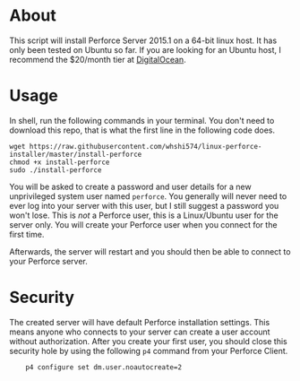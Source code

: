 # About

This script will install Perforce Server 2015.1 on a 64-bit linux host. It has only been tested on Ubuntu so far. If you are looking for an Ubuntu host, I recommend the $20/month tier at [DigitalOcean](https://www.digitalocean.com/?refcode=070b959bc226).

# Usage

In shell, run the following commands in your terminal. You don't need to download this repo, that is what the first line in the following code does.

```shell
wget https://raw.githubusercontent.com/whshi574/linux-perforce-installer/master/install-perforce
chmod +x install-perforce
sudo ./install-perforce
```

You will be asked to create a password and user details for a new unprivileged system user named `perforce`. You generally will never need to ever log into your server with this user, but I still suggest a password you won't lose. This is *not* a Perforce user, this is a Linux/Ubuntu user for the server only. You will create your Perforce user when you connect for the first time.

Afterwards, the server will restart and you should then be able to connect to your Perforce server.

# Security

The created server will have default Perforce installation settings. This means anyone who connects to your server can create a user account without authorization. After you create your first user, you should close this security hole by using the following `p4` command from your Perforce Client.

        p4 configure set dm.user.noautocreate=2
